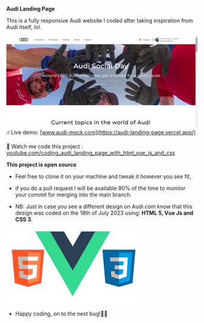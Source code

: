 **Audi Landing Page**

This is a fully responsive Audi website I coded after taking inspiration from Audi itself, lol.

![Website Page](/img.png)
 ☄️Live demo: [www.audi-mock.com](https://audi-landing-page.vercel.app/)


🎯 Watch me code this project : [youtube.com/coding_audi_landing_page_with_html_vue_js_and_css](https://youtu.be/QBAw8P21JEQ)


**This project is open source**

- Feel free to clone it on your machine and tweak it however you see fit,
- if you do a pull request I will be available 90% of the time to monitor your commit for merging into the main branch.

- NB: Just in case you see a different design on Audi.com know that this design was coded on the 18th of July 2023 using: **HTML 5, Vue Js and CSS 3**.
  
![Website Page](/image2.png)

- Happy coding, on to the next bug!🕵️‍♂️
  
